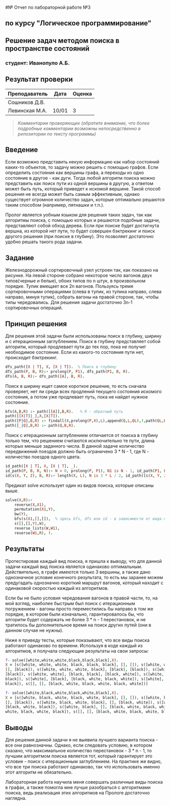 #№ Отчет по лабораторной работе №3
## по курсу "Логическое программирование"

## Решение задач методом поиска в пространстве состояний

### студент: Иванопуло А.Б.

## Результат проверки

| Преподаватель     | Дата         |  Оценка       |
|-------------------|--------------|---------------|
| Сошников Д.В. |              |               |
| Левинская М.А.|    10/01     |      3        |

> *Комментарии проверяющих (обратите внимание, что более подробные комментарии возможны непосредственно в репозитории по тексту программы)*


## Введение

Если возможно представить некую информацию как набор состояний каких-то объектов, то задачу можно решить с помощью графов. Если определить состояния как вершины графа, а переходы из одно состояние в другое - как дуги. Тогда любой алгоритм поиска можно представить как поиск пути из одной вершины в другую, а ответом может быть путь, который приведет к искомой вершине. Такой способ решения не всегда может быть самым эффективным, однако существует огромное количество задач, которые оптимально решаются таким способом (например, пятнашки и т.п.).

Пролог является уобным языком для решения таких задач, так как алгоритмы поиска, с помощью которых и решаются подобные задачи, представляют собой обход дерева. Если при поиске будет достигнута вершна, из которой нет пути, то будет совершен бэктрекинг и поиск другого решения (при поиске в глубину). Это позволяет достаточно удобно решать такого рода задачи.

## Задание

Железнодорожный сортировочный узел устроен так, как показано на рисунке. На левой стороне собрано некоторое число вагонов двух типов(черные и белые), обоих типов по n штук, в произвольном порядке. Тупик вмещает все 2n вагонов. Пользуясь тремя сортировочными операциями (слева в тупик, из тупика направо, слева направо, минуя тупик), собрать вагоны на правой стороне, так, чтобы типы чередовались. Для решения задачи достаточно 3n-1 сортировочных операций.

## Принцип решения

Для решения этой задачи были использованы поиск в глубину, ширину и с итерационным заглублением. Поиск в глубину представляет собой алгоритм, который продлевает пути до тех пор, пока не получит необходимое состояние. Если из какого-то состояния пути нет, происходит бэктрекинг. 
````prolog
dfs_path([X | T], X, [X | T]).  % Поиск в глубину
dfs_path(P, B, R):- prolong(P, P1), dfs_path(P1, B, R).
dfs(A, B, R):- dfs_path([A], B, R).
````

Поиск в ширину ищет самое короткое решение, то есть сначала проверяет, нет ли среди всех продлений текущего состояния искомого состояния, а потом уже продлевает путь, пока не найдет нужное состояние.
````prolog
bfs(A,B,R) :- path([[A]],B,R).   % R - обратный путь
path([[X|T]|_],X,[X|T]). 
path([P|Q],B,R) :- findall(X,prolong(P,X),L),append(Q,L,QL),!,path(QL,B,R).
path([_|Q],B,R) :- path(Q,B,R).
````

Поиск с итерационным заглублением отличается от поиска в глубину только тем, что решением считаются исключительно те пути, длина которых меньше заданного числа. В данной задаче количество передвижений поездов должно быть ограничено 3 * N - 1, где N - количество поездов одного цвета.
````prolog
id_path([X | T], X, [X | T], _).
id_path(P, B, R, N):- N > 0, prolong(P, P1), N1 is N - 1, id_path(P1, B, R, N1).
id(s(X, Y, Z), B, R):- length(X, L), N is 3 * L / 2, id_path([s(X, Y, Z)], B, R, N).
````

Предикат solve использует один из видов поиска, которые описаны выше.
````prolog
solve(X,R):- 
    reverse(X,X1), 
    permutation(X1,Y), 
    bw(Y), 
    bfs(s(X1,[],[]),  % здесь bfs, dfs или id - в зависимости от вида поиска
    s([],[],Y),W), 
    reverse_lists(W,W1), 
    reverse(W1,R), !.
````

## Результаты

Протестировав каждый вид поиска, я пришла к выводу, что для данной задачи каждый вид поиска является одинаково оптимальным. Действительно, в графе имеются только 3 вершины, а также дано однозначное условие конечного результата, то есть мы заранее можем предугадать однозначно короткий маршрут вагонов, который находит с одинаковой скоростью каждый из алгоритмов. 

Если бы не было условия чередования вагонов в правой части, то, на мой взгляд, наиболее быстрым был поиск с итерационным погружением - вагоны просто переместились бы направо в том же порядке, в котором были изначально, гарантировалось бы, что алгоритм будет содержать не более 3 * n - 1 перестановок, и не тратилось бы дополнительное время на поиск других путей (они в данном случае не нужны).

Ниже я приведу тесты, которые показывают, что все виды поиска работают одинаково по времени. Используя в коде каждый из алгоритмов, я получала следующие результаты на свои запросы:
````prolog
?- solve([white,white,white,black,black,black],X).
X = [s([white, white, white, black, black, black], [], []), s([white, white, white, black, black], 
[], [black]), s([white, white, white, black], [black], [black]), s([white, white, white], [black, black], 
[black]), s([white, white], [black, black], [black, white]), s([white, white], [black], [black, white, 
black]), s([white], [black], [black, white, black, white]), s([white], [], [black, white, black, white, 
black]), s([], [], [black, white, black, white, black, white])]

?- solve([white,black,white,black,white,black],X).
X = [s([white, black, white, black, white, black], [], []), s([white, black, white, black, white], 
[], [black]), s([white, black, white, black], [], [black, white]), s([white, black, white], [], 
[black, white, black]), s([white, black], [], [black, white, black, white]), s([white], [], [black, 
white, black, white, black]), s([], [], [black, white, black, white, black, white])]
````

## Выводы

Для решения данной задачи я не выявила лучшего варианта поиска - все они равнозначны. Однако, если следовать условию, в котором сказано, что максимальное количество перестановок - 3 * n - 1, то лучшим алгоритмом поиска является тот, который гарантирует это условие - поиск с итерационным заглублением. На практике же видно, что все три поиска работают одинаково, так что использовать именно этот алгоритм не обязательно. 

Лабораторная работа научила меня совершать различные виды поиска в графах, а также помогла мне лучше разобраться с алгоритмами поиска, ведь реализация этих алгоритмов на Прологе достаточно наглядна. 
